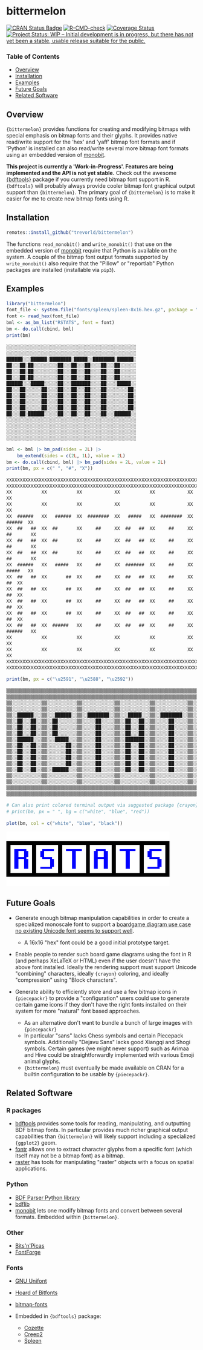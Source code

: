 # bittermelon

[![CRAN Status Badge](https://www.r-pkg.org/badges/version/bittermelon)](https://cran.r-project.org/package=bittermelon)
[![R-CMD-check](https://github.com/trevorld/bittermelon/workflows/R-CMD-check/badge.svg)](https://github.com/trevorld/bittermelon/actions)
[![Coverage Status](https://img.shields.io/codecov/c/github/trevorld/bittermelon.svg)](https://codecov.io/github/trevorld/bittermelon?branch=main)
[![Project Status: WIP – Initial development is in progress, but there has not yet been a stable, usable release suitable for the public.](https://www.repostatus.org/badges/latest/wip.svg)](https://www.repostatus.org/#wip)

### Table of Contents

* [Overview](#overview)
* [Installation](#installation)
* [Examples](#examples)
* [Future Goals](#future)
* [Related Software](#similar)

## <a name="overview">Overview</a>

`{bittermelon}` provides functions for creating and modifying bitmaps with special emphasis on bitmap fonts and their glyphs.  It provides native read/write support for the 'hex' and 'yaff' bitmap font formats and if 'Python' is installed can also read/write several more bitmap font formats using an embedded version of [monobit](https://github.com/robhagemans/monobit).

**This project is currently a 'Work-in-Progress'.  Features are being implemented and the API is not yet stable.**  Check out the awesome [{bdftools}](https://github.com/coolbutuseless/bdftools) package if you currently need bitmap font support in R.  `{bdftools}` will probably always provide cooler bitmap font graphical output support than `{bittermelon}`.  The primary goal of `{bittermelon}` is to make it easier for me to create new bitmap fonts using R.

## <a name="installation">Installation</a>


```r
remotes::install_github("trevorld/bittermelon")
```

The functions `read_monobit()` and `write_monobit()` that use on the embedded version of [monobit](https://github.com/robhagemans/monobit) require that Python is available on the system.  A couple of the bitmap font output formats supported by `write_monobit()` also require that the "Pillow" or "reportlab" Python packages are installed (installable via `pip3`).

## <a name="examples">Examples</a>




```r
library("bittermelon")
font_file <- system.file("fonts/spleen/spleen-8x16.hex.gz", package = "bittermelon")
font <- read_hex(font_file)
bml <- as_bm_list("RSTATS", font = font)
bm <- do.call(cbind, bml)
print(bm)
```

```{.bitmap}
░░░░░░░░░░░░░░░░░░░░░░░░░░░░░░░░░░░░░░░░░░░░░░░░
░░░░░░░░░░░░░░░░░░░░░░░░░░░░░░░░░░░░░░░░░░░░░░░░
██████░░░██████░████████░█████░░████████░██████░
██░░░██░██░░░░░░░░░██░░░██░░░██░░░░██░░░██░░░░░░
██░░░██░██░░░░░░░░░██░░░██░░░██░░░░██░░░██░░░░░░
██░░░██░██░░░░░░░░░██░░░██░░░██░░░░██░░░██░░░░░░
██████░░░█████░░░░░██░░░███████░░░░██░░░░█████░░
██░░░██░░░░░░██░░░░██░░░██░░░██░░░░██░░░░░░░░██░
██░░░██░░░░░░██░░░░██░░░██░░░██░░░░██░░░░░░░░██░
██░░░██░░░░░░██░░░░██░░░██░░░██░░░░██░░░░░░░░██░
██░░░██░░░░░░██░░░░██░░░██░░░██░░░░██░░░░░░░░██░
██░░░██░██████░░░░░██░░░██░░░██░░░░██░░░██████░░
░░░░░░░░░░░░░░░░░░░░░░░░░░░░░░░░░░░░░░░░░░░░░░░░
░░░░░░░░░░░░░░░░░░░░░░░░░░░░░░░░░░░░░░░░░░░░░░░░
░░░░░░░░░░░░░░░░░░░░░░░░░░░░░░░░░░░░░░░░░░░░░░░░
░░░░░░░░░░░░░░░░░░░░░░░░░░░░░░░░░░░░░░░░░░░░░░░░
```

```r
bml <- bml |> bm_pad(sides = 2L) |>
    bm_extend(sides = c(2L, 1L), value = 2L)
bm <- do.call(cbind, bml) |> bm_pad(sides = 2L, value = 2L)
print(bm, px = c(" ", "#", "X"))
```

```{.bitmap}
XXXXXXXXXXXXXXXXXXXXXXXXXXXXXXXXXXXXXXXXXXXXXXXXXXXXXXXXXXXXXXXXXXXXXXXXXXXXXXXXXX
XXXXXXXXXXXXXXXXXXXXXXXXXXXXXXXXXXXXXXXXXXXXXXXXXXXXXXXXXXXXXXXXXXXXXXXXXXXXXXXXXX
XX           XX           XX            XX           XX            XX           XX
XX           XX           XX            XX           XX            XX           XX
XX  ######   XX   ######  XX  ########  XX   #####   XX  ########  XX   ######  XX
XX  ##   ##  XX  ##       XX     ##     XX  ##   ##  XX     ##     XX  ##       XX
XX  ##   ##  XX  ##       XX     ##     XX  ##   ##  XX     ##     XX  ##       XX
XX  ##   ##  XX  ##       XX     ##     XX  ##   ##  XX     ##     XX  ##       XX
XX  ######   XX   #####   XX     ##     XX  #######  XX     ##     XX   #####   XX
XX  ##   ##  XX       ##  XX     ##     XX  ##   ##  XX     ##     XX       ##  XX
XX  ##   ##  XX       ##  XX     ##     XX  ##   ##  XX     ##     XX       ##  XX
XX  ##   ##  XX       ##  XX     ##     XX  ##   ##  XX     ##     XX       ##  XX
XX  ##   ##  XX       ##  XX     ##     XX  ##   ##  XX     ##     XX       ##  XX
XX  ##   ##  XX  ######   XX     ##     XX  ##   ##  XX     ##     XX  ######   XX
XX           XX           XX            XX           XX            XX           XX
XX           XX           XX            XX           XX            XX           XX
XXXXXXXXXXXXXXXXXXXXXXXXXXXXXXXXXXXXXXXXXXXXXXXXXXXXXXXXXXXXXXXXXXXXXXXXXXXXXXXXXX
XXXXXXXXXXXXXXXXXXXXXXXXXXXXXXXXXXXXXXXXXXXXXXXXXXXXXXXXXXXXXXXXXXXXXXXXXXXXXXXXXX
```

```r
print(bm, px = c("\u2591", "\u2588", "\u2592"))
```

```{.bitmap}
▒▒▒▒▒▒▒▒▒▒▒▒▒▒▒▒▒▒▒▒▒▒▒▒▒▒▒▒▒▒▒▒▒▒▒▒▒▒▒▒▒▒▒▒▒▒▒▒▒▒▒▒▒▒▒▒▒▒▒▒▒▒▒▒▒▒▒▒▒▒▒▒▒▒▒▒▒▒▒▒▒▒
▒▒▒▒▒▒▒▒▒▒▒▒▒▒▒▒▒▒▒▒▒▒▒▒▒▒▒▒▒▒▒▒▒▒▒▒▒▒▒▒▒▒▒▒▒▒▒▒▒▒▒▒▒▒▒▒▒▒▒▒▒▒▒▒▒▒▒▒▒▒▒▒▒▒▒▒▒▒▒▒▒▒
▒▒░░░░░░░░░░░▒▒░░░░░░░░░░░▒▒░░░░░░░░░░░░▒▒░░░░░░░░░░░▒▒░░░░░░░░░░░░▒▒░░░░░░░░░░░▒▒
▒▒░░░░░░░░░░░▒▒░░░░░░░░░░░▒▒░░░░░░░░░░░░▒▒░░░░░░░░░░░▒▒░░░░░░░░░░░░▒▒░░░░░░░░░░░▒▒
▒▒░░██████░░░▒▒░░░██████░░▒▒░░████████░░▒▒░░░█████░░░▒▒░░████████░░▒▒░░░██████░░▒▒
▒▒░░██░░░██░░▒▒░░██░░░░░░░▒▒░░░░░██░░░░░▒▒░░██░░░██░░▒▒░░░░░██░░░░░▒▒░░██░░░░░░░▒▒
▒▒░░██░░░██░░▒▒░░██░░░░░░░▒▒░░░░░██░░░░░▒▒░░██░░░██░░▒▒░░░░░██░░░░░▒▒░░██░░░░░░░▒▒
▒▒░░██░░░██░░▒▒░░██░░░░░░░▒▒░░░░░██░░░░░▒▒░░██░░░██░░▒▒░░░░░██░░░░░▒▒░░██░░░░░░░▒▒
▒▒░░██████░░░▒▒░░░█████░░░▒▒░░░░░██░░░░░▒▒░░███████░░▒▒░░░░░██░░░░░▒▒░░░█████░░░▒▒
▒▒░░██░░░██░░▒▒░░░░░░░██░░▒▒░░░░░██░░░░░▒▒░░██░░░██░░▒▒░░░░░██░░░░░▒▒░░░░░░░██░░▒▒
▒▒░░██░░░██░░▒▒░░░░░░░██░░▒▒░░░░░██░░░░░▒▒░░██░░░██░░▒▒░░░░░██░░░░░▒▒░░░░░░░██░░▒▒
▒▒░░██░░░██░░▒▒░░░░░░░██░░▒▒░░░░░██░░░░░▒▒░░██░░░██░░▒▒░░░░░██░░░░░▒▒░░░░░░░██░░▒▒
▒▒░░██░░░██░░▒▒░░░░░░░██░░▒▒░░░░░██░░░░░▒▒░░██░░░██░░▒▒░░░░░██░░░░░▒▒░░░░░░░██░░▒▒
▒▒░░██░░░██░░▒▒░░██████░░░▒▒░░░░░██░░░░░▒▒░░██░░░██░░▒▒░░░░░██░░░░░▒▒░░██████░░░▒▒
▒▒░░░░░░░░░░░▒▒░░░░░░░░░░░▒▒░░░░░░░░░░░░▒▒░░░░░░░░░░░▒▒░░░░░░░░░░░░▒▒░░░░░░░░░░░▒▒
▒▒░░░░░░░░░░░▒▒░░░░░░░░░░░▒▒░░░░░░░░░░░░▒▒░░░░░░░░░░░▒▒░░░░░░░░░░░░▒▒░░░░░░░░░░░▒▒
▒▒▒▒▒▒▒▒▒▒▒▒▒▒▒▒▒▒▒▒▒▒▒▒▒▒▒▒▒▒▒▒▒▒▒▒▒▒▒▒▒▒▒▒▒▒▒▒▒▒▒▒▒▒▒▒▒▒▒▒▒▒▒▒▒▒▒▒▒▒▒▒▒▒▒▒▒▒▒▒▒▒
▒▒▒▒▒▒▒▒▒▒▒▒▒▒▒▒▒▒▒▒▒▒▒▒▒▒▒▒▒▒▒▒▒▒▒▒▒▒▒▒▒▒▒▒▒▒▒▒▒▒▒▒▒▒▒▒▒▒▒▒▒▒▒▒▒▒▒▒▒▒▒▒▒▒▒▒▒▒▒▒▒▒
```

```r
# Can also print colored terminal output via suggested package {crayon}
# print(bm, px = " ", bg = c("white", "blue", "red"))
```

```r
plot(bm, col = c("white", "blue", "black"))
```

![](man/figures/README-plot-1.png)

## <a name="future">Future Goals</a>

* Generate enough bitmap manipulation capabilities in order to create a specialized monoscale font to support a [boardgame diagram use case no existing Unicode font seems to support well](https://trevorldavis.com/piecepackr/unicode-piecepack-diagrams.html#piecepack-font-wishlist).

  * A 16x16 "hex" font could be a good initial prototype target.

* Enable people to render such board game diagrams using the font in R (and perhaps XeLaTeX or HTML) even if the user doesn't have the above font installed.  Ideally the rendering support must support Unicode "combining" characters, ideally `{crayon}` coloring, and ideally "compression" using "Block characters".
* Generate ability to efficiently store and use a few bitmap icons in `{piecepackr}` to provide a "configuration" users could use to generate certain game icons if they don't have the right fonts installed on their system for more "natural" font based approaches.

  * As an alternative don't want to bundle a bunch of large images with `{piecepackr}`
  * In particular "sans" lacks Chess symbols and certain Piecepack symbols.  Additionally "Dejavu Sans" lacks good Xiangqi and Shogi symbols.  Certain games (we might never support) such as Arimaa and Hive could be straightforwardly implemented with various Emoji animal glyphs.
  * `{bittermelon}` must eventually be made available on CRAN for a builtin configuration to be usable by `{piecepackr}`.

## <a name="similar">Related Software</a>

### R packages

* [bdftools](https://github.com/coolbutuseless/bdftools) provides some tools for reading, manipulating, and outputting BDF bitmap fonts.  In particular provides much richer graphical output capabilities than `{bittermelon}` will likely support including a specialized `{ggplot2}` geom. 
* [fontr](https://github.com/yixuan/fontr) allows one to extract character glyphs from a specific font (which itself may not be a bitmap font) as a bitmap.
* [raster](https://rspatial.org/raster/pkg/index.html) has tools for manipulating "raster" objects with a focus on spatial applications.

### Python

* [BDF Parser Python library](https://github.com/tomchen/bdfparser)
* [bdflib](https://gitlab.com/Screwtapello/bdflib)
* [monobit](https://github.com/robhagemans/monobit) lets one modify bitmap fonts and convert between several formats.  Embedded within `{bittermelon}`.

### Other

* [Bits'n'Picas](https://github.com/kreativekorp/bitsnpicas)
* [FontForge](http://fontforge.org/en-US/)

### Fonts

* [GNU Unifont](https://www.unifoundry.com/unifont/index.html)
* [Hoard of Bitfonts](https://github.com/robhagemans/hoard-of-bitfonts)
* [bitmap-fonts](https://github.com/Tecate/bitmap-fonts)
* Embedded in `{bdftools}` package:

  * [Cozette](https://github.com/slavfox/Cozette)
  * [Creep2](https://github.com/raymond-w-ko/creep2) 
  * [Spleen](https://github.com/fcambus/spleen)
